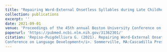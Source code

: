 ```yaml
---
title: "Repairing Word-External Onsetless Syllables during Late Childhood. "
collection: publications
excerpt: ''
date: 2021-09-01
venue: 'Proceedings of the 45th annual Boston University Conference on Language Development'
paperurl: 'https://pubmed.ncbi.nlm.nih.gov/31362301/'
citation: 'Repiso-Puigdelliura G. (2021). Repairing Word-External Onsetless Syllables during Late Childhood. In D. Dionne and Lee-Ann Vidal Covas (Eds.) <i>Proceedings of the 45th annual Boston University 
Conference on Language Development</i>. Sommerville, MA:Cascadilla Press pp. 639-651'
---
```

